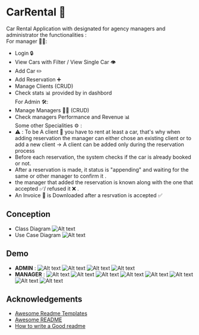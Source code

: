 
# CarRental 🚗

Car Rental Application with designated for agency managers and administrator the functionalities : \
For manager 👨‍💼: 
- Login :lock:
- View Cars with Filter / View Single Car 👁️
- Add Car :pencil2:
- Add Reservation ➕
- Manage Clients (CRUD)
- Check stats 📊 provided by in dashbord \
For Admin 🛠️: 
- Manage Managers 👨‍💼 (CRUD)
- Check managers Performance and Revenue 📊 \
Some other Specialities ⚙️ : 
- ⚠️ : To be A client 👤 you have to rent at least a car, that's why when adding reservation the manager can either chose an existing client or to add a new client -> A client can be added only during the reservation process
- Before each reservation, the system checks if the car is already booked or not.
- After a reservation is made, it status is "appending" and waiting for the same or other manager to confirm it .
- the manager that added the reservation is known along with the one that accepted ✅/ refused it ❌ .
- An Invoice 📄 is Downloaded after a resrvation is accepted ✅

## Conception
- Class Diagram
![Alt text](Assets/Class.png)
- Use Case Diagram
![Alt text](Assets/Use.png)

## Demo
- **ADMIN** :
![Alt text](Assets/img1.png)
![Alt text](Assets/img2.png)
![Alt text](Assets/img3.png)
![Alt text](Assets/img4.png)
- **MANAGER** : 
![Alt text](Assets/img5.png)
![Alt text](Assets/img12.png)
![Alt text](Assets/img6.png)
![Alt text](Assets/img7.png)
![Alt text](Assets/img8.png)
![Alt text](Assets/img9.png)
![Alt text](Assets/img10.png)
![Alt text](Assets/img11.png)




## Acknowledgements

 - [Awesome Readme Templates](https://awesomeopensource.com/project/elangosundar/awesome-README-templates)
 - [Awesome README](https://github.com/matiassingers/awesome-readme)
 - [How to write a Good readme](https://bulldogjob.com/news/449-how-to-write-a-good-readme-for-your-github-project)

